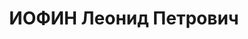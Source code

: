 ---
title: ИОФИН Леонид Петрович
description: "Род. в 1898, г. Нежин, еврей, обр.: начальное, член ВКП(б). Проживал:\
  \ Москва, Кропоткинский пер., д. 11, кв. 92. Начальник политотдела 1-й дивизии противовоздушной\
  \ обороны, бригадный комиссар \n  Арестован 19.08.1937. Обв. в участии в к.-р. террористической\
  \ организации. Приговор: ВК ВС СССР, 28.10.1937 – ВМН. Расстрелян 28.10.1937, г.Москва.\
  \ \n  Реабилитирован ВК ВС СССР 12.05.1956"
---